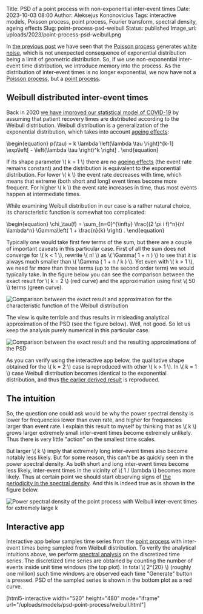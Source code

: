 Title: PSD of a point process with non-exponential inter-event times
Date: 2023-10-03 08:00
Author: Aleksejus Kononovicius
Tags: interactive models, Poisson process, point process, Fourier transform, spectral density, ageing effects
Slug: point-process-psd-weibull
Status: published
Image_url: uploads/2023/point-process-psd-weibull.png

In [the previous post]({filename}/articles/2023/poisson-process-psd.md) we
have seen that the [Poisson process](/tag/poisson-process/) generates [white
noise](/tag/white-noise/), which is not unexpected consequence of
exponential distribution being a limit of geometric distribution. So, if we
use non-exponential inter-event time distribution, we introduce memory into
the process. As the distribution of inter-event times is no longer
exponential, we now have not a [Poisson process](/tag/poisson-process/), but
a [point process](/tag/point-process/).<!--more-->

## Weibull distributed inter-event times

Back in 2020 [we have improved our statistical model of
COVID-19]({filename}/articles/2020/covid-19-weibull-recovery.md) by assuming
that patient recovery times are distributed according to the Weibull
distribution. Weibull distribution is a generalization of the exponential
distribution, which takes into account [ageing
effects](/tag/ageing-effects/):

\begin{equation}
    p(\tau) = k \lambda \left(\lambda \tau \right)^{k-1}
        \exp\left[ - \left(\lambda \tau \right)^k \right] .
\end{equation}

If its shape parameter \\\( k = 1 \\\) there are no [ageing
effects](/tag/ageing-effects/) (the event
rate remains constant) and the distribution is equivalent to the exponential
distribution. For lower \\\( k \\\) the event rate decreases with
time, which means that extreme (both short and long) event times become more
frequent. For higher \\\( k \\\) the event rate increases in time, thus most
events happen at intermediate times.

While examining Weibull distribution in our case is a rather natural choice,
its characteristic function is somewhat too complicated:

\begin{equation}
    \chi\_\tau(f) = \sum_{n=0}^{\infty} \frac{(2 \pi i f)^n}{n! \lambda^n}
        \Gamma\left( 1 + \frac{n}{k} \right) .
\end{equation}

Typically one would take first few terms of the sum, but there are a couple
of important caveats in this particular case. First of all the sum does not
converge for \\\( k < 1 \\\), rewrite \\\( n! \\\) as \\\( \Gamma( 1 + n )
\\\) to see that it is always much smaller than \\\( \Gamma ( 1 + n / k )
\\\). Yet even with \\\( k > 1 \\\), we need far more than three terms (up
to the second order term) we would typically take. In the figure below you
can see the comparison between the exact result for \\\( k = 2 \\\) (red
curve) and the approximation using first \\\( 50 \\\) terms (green curve).

![Comparison between the exact result and approximation for the
characteristic function of the Weibull
distribution]({static}/uploads/2023/point-process-psd-weibull-char.png "The
exact characteristic function for k=2 case (red curve) and its approximation
obtained by retaining first 50 terms (green curve).")

The view is quite terrible and thus results in misleading analytical
approximation of the PSD (see the figure below). Well, not good. So let us
keep the analysis purely numerical in this particular case.

![Comparison between the exact result and the resulting approximations of
the PSD]({static}/uploads/2023/point-process-psd-weibull-psd.png "The exact
PSD obtained for the k=2 case (red curve) and the approximation obtained by
retaining first 50 terms (green curve) or first 3 terms (blue curve).")

As you can verify using the interactive app below, the qualitative shape
obtained for the \\\( k = 2 \\\) case is reproduced with other \\\( k > 1
\\\). In \\\( k = 1 \\\) case Weibull distribution becomes identical to the
exponential distribution, and thus [the earlier derived
result]({filename}/articles/2023/poisson-process-psd.md) is reproduced.

## The intuition

So, the question one could ask would be why the power spectral density is
lower for frequencies lower than even rate, and higher for frequencies
larger than event rate. I explain this result to myself by thinking that as
\\\( k \\\) grows larger extremely small inter-event times become extremely
unlikely. Thus there is very little "action" on the smallest time scales.

But larger \\\( k \\\) imply that extremely long inter-event times also
become notably less likely. But for some reason, this can't be as quickly
seen in the power spectral density. As both short and long inter-event times
become less likely, inter-event times in the vicinity of \\\( 1 / \lambda
\\\) becomes more likely. Thus at certain point we should start observing
signs of [the periodicity in the spectral
density]({filename}/articles/2013/power-spectral-density-part-1.md). And
this is indeed true as is shown in the figure below.

![Power spectral density of the point process with Weibull inter-event times
for extremely large k]({static}/uploads/2023/point-process-psd-weibull.png
"Power spectral density of the point process with Weibull inter-event
times for k=500.")

## Interactive app

Interactive app below samples time series from the [point
process](/tag/point-process/) with inter-event times being sampled from
Weibull distribution. To verify the analytical intuitions above,
we perform [spectral analysis](/tag/spectral-density/) on the discretized
time series. The discretized time series are obtained by counting the number
of events inside unit time windows (the top plot). In total \\\( 2^{20} \\\)
(roughly one million) such time windows are observed each time "Generate"
button is pressed. PSD of the sampled series is shown in the bottom plot as
a red curve.

[html5-interactive width="520" height="480" mode="iframe"
url="/uploads/models/psd-point-process/weibull.html"]
